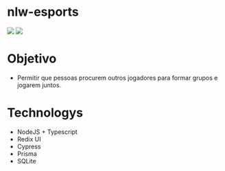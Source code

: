 # nlw-esports

<div>
 <img align=top src="https://user-images.githubusercontent.com/47321783/191243389-6953499a-16e1-48e9-b73f-5e5ac4581d7a.png" />
 <img align=top src="https://user-images.githubusercontent.com/47321783/191243399-49364c3e-cae8-4f77-9e39-26d21a7e080a.png"/>
</div>


# Objetivo
 - Permitir que pessoas procurem outros jogadores para formar grupos e jogarem juntos.
 
 # Technologys
  - NodeJS + Typescript
  - Redix UI
  - Cypress
  - Prisma
  - SQLite
